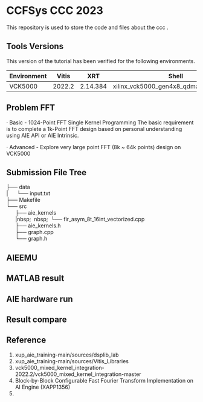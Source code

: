 # CCFSys CCC 2023
This repository is used to store the code and files about the ccc .

## Tools Versions  

This version of the tutorial has been verified for the following environments. 

| Environment  | Vitis   |    XRT   | Shell | Notes |
|--------------|---------|----------|-------|-------|
| VCK5000      | 2022.2  | 2.14.384  | xilinx_vck5000_gen4x8_qdma_2_202220_1|  |  

## Problem FFT  
· Basic - 1024-Point FFT Single Kernel Programming
 The basic requirement is to complete a 1k-Point FFT design based on personal understanding using AIE API or AIE Intrinsic.
 
· Advanced - Explore very large point FFT (8k ~ 64k points) design on VCK5000

## Submission File Tree  
├── data  
|&nbsp;&nbsp;&nbsp;&nbsp;&nbsp;&nbsp;└── input.txt  
├── Makefile  
└── src  
&nbsp;&nbsp;&nbsp;&nbsp;&nbsp;&nbsp;├── aie_kernels  
&nbsp;&nbsp;&nbsp;&nbsp;&nbsp;&nbsp;|nbsp;&nbsp;&nbsp;nbsp;&nbsp;&nbsp;└── fir_asym_8t_16int_vectorized.cpp  
&nbsp;&nbsp;&nbsp;&nbsp;&nbsp;&nbsp;├── aie_kernels.h  
&nbsp;&nbsp;&nbsp;&nbsp;&nbsp;&nbsp;├── graph.cpp  
&nbsp;&nbsp;&nbsp;&nbsp;&nbsp;&nbsp;└── graph.h  

## AIEEMU

## MATLAB result

## AIE hardware run

## Result compare

## Reference
1. xup_aie_training-main/sources/dsplib_lab
2. xup_aie_training-main/sources/Vitis_Libraries
3. vck5000_mixed_kernel_integration-2022.2/vck5000_mixed_kernel_integration-master
4. Block-by-Block Configurable Fast Fourier Transform Implementation on AI Engine (XAPP1356)
5. 
